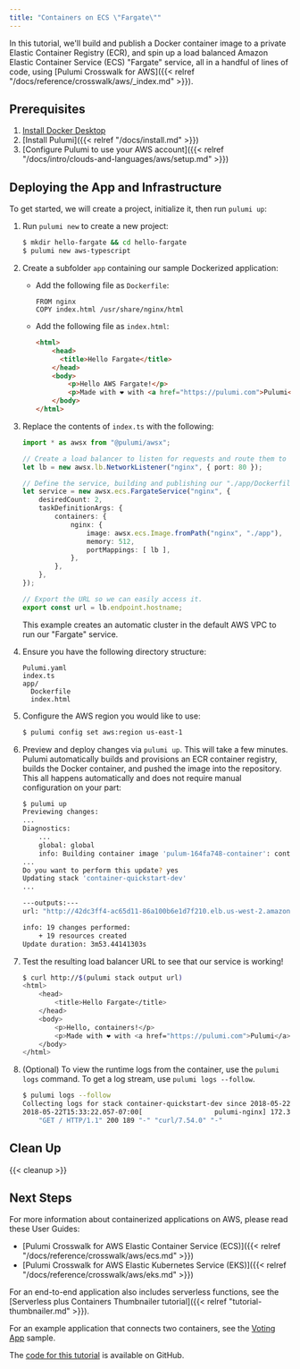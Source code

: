 ```yaml
---
title: "Containers on ECS \"Fargate\""
---
```


In this tutorial, we'll build and publish a Docker container image to a private Elastic Container Registry (ECR), and
spin up a load balanced Amazon Elastic Container Service (ECS) "Fargate" service, all in a handful of lines of code,
using [Pulumi Crosswalk for AWS]({{< relref "/docs/reference/crosswalk/aws/_index.md" >}}).

## Prerequisites

1.  [Install Docker Desktop](https://docs.docker.com/install/)
1.  [Install Pulumi]({{< relref "/docs/install.md" >}})
1.  [Configure Pulumi to use your AWS account]({{< relref "/docs/intro/clouds-and-languages/aws/setup.md" >}})

## Deploying the App and Infrastructure

To get started, we will create a project, initialize it, then run `pulumi up`:

1.  Run `pulumi new` to create a new project:

    ```bash
    $ mkdir hello-fargate && cd hello-fargate
    $ pulumi new aws-typescript
    ```

1.  Create a subfolder `app` containing our sample Dockerized application:

    - Add the following file as `Dockerfile`:
      ```docker
      FROM nginx
      COPY index.html /usr/share/nginx/html
      ```

    - Add the following file as `index.html`:
      ```html
      <html>
          <head>
            <title>Hello Fargate</title>
          </head>
          <body>
              <p>Hello AWS Fargate!</p>
              <p>Made with ❤️ with <a href="https://pulumi.com">Pulumi</a></p>
          </body>
      </html>
      ```

1.  Replace the contents of `index.ts` with the following:

    ```typescript
    import * as awsx from "@pulumi/awsx";

    // Create a load balancer to listen for requests and route them to the container.
    let lb = new awsx.lb.NetworkListener("nginx", { port: 80 });

    // Define the service, building and publishing our "./app/Dockerfile", and using the load balancer.
    let service = new awsx.ecs.FargateService("nginx", {
        desiredCount: 2,
        taskDefinitionArgs: {
            containers: {
                nginx: {
                    image: awsx.ecs.Image.fromPath("nginx", "./app"),
                    memory: 512,
                    portMappings: [ lb ],
                },
            },
        },
    });

    // Export the URL so we can easily access it.
    export const url = lb.endpoint.hostname;
    ```

    This example creates an automatic cluster in the default AWS VPC to run our "Fargate" service.

1.  Ensure you have the following directory structure:

    ```
    Pulumi.yaml
    index.ts
    app/
      Dockerfile
      index.html
    ```

1.  Configure the AWS region you would like to use:

    ```bash
    $ pulumi config set aws:region us-east-1
    ```

1.  Preview and deploy changes via `pulumi up`. This will take a few minutes. Pulumi automatically builds and
    provisions an ECR container registry, builds the Docker container, and pushed the image into the repository. This
    all happens automatically and does not require manual configuration on your part:

    ```bash
    $ pulumi up
    Previewing changes:
    ...
    Diagnostics:
        ...
        global: global
        info: Building container image 'pulum-164fa748-container': context=./app
    ...
    Do you want to perform this update? yes
    Updating stack 'container-quickstart-dev'
    ...

    ---outputs:---
    url: "http://42dc3ff4-ac65d11-86a100b6e1d7f210.elb.us-west-2.amazonaws.com"

    info: 19 changes performed:
        + 19 resources created
    Update duration: 3m53.44141303s
    ```

1.  Test the resulting load balancer URL to see that our service is working!

    ```bash
    $ curl http://$(pulumi stack output url)
    <html>
        <head>
            <title>Hello Fargate</title>
        </head>
        <body>
            <p>Hello, containers!</p>
            <p>Made with ❤️ with <a href="https://pulumi.com">Pulumi</a></p>
        </body>
    </html>
    ```

1.  (Optional) To view the runtime logs from the container, use the `pulumi logs` command. To get a log stream, use
    `pulumi logs --follow`.

    ```bash
    $ pulumi logs --follow
    Collecting logs for stack container-quickstart-dev since 2018-05-22T14:25:46.000-07:00.
    2018-05-22T15:33:22.057-07:00[                  pulumi-nginx] 172.31.13.248 - - [22/May/2018:22:33:22 +0000]
        "GET / HTTP/1.1" 200 189 "-" "curl/7.54.0" "-"
    ```

## Clean Up

{{< cleanup >}}

## Next Steps

For more information about containerized applications on AWS, please read these User Guides:

* [Pulumi Crosswalk for AWS Elastic Container Service (ECS)]({{< relref "/docs/reference/crosswalk/aws/ecs.md" >}})
* [Pulumi Crosswalk for AWS Elastic Kubernetes Service (EKS)]({{< relref "/docs/reference/crosswalk/aws/eks.md" >}})

For an end-to-end application also includes serverless functions, see the
[Serverless plus Containers Thumbnailer tutorial]({{< relref "tutorial-thumbnailer.md" >}}).

For an example application that connects two containers, see the
[Voting App](https://github.com/pulumi/examples/tree/master/aws-ts-voting-app) sample.

The [code for this tutorial](https://github.com/pulumi/examples/tree/master/aws-ts-containers) is available on GitHub.
